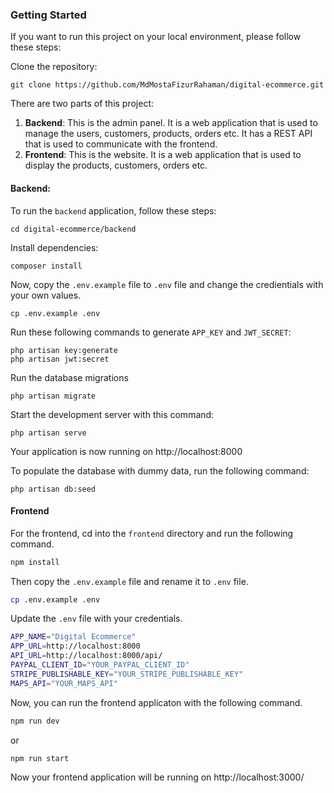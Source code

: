 ### Getting Started

If you want to run this project on your local environment, please follow these steps:

Clone the repository:

```
git clone https://github.com/MdMostaFizurRahaman/digital-ecommerce.git
```

There are two parts of this project:

1. **Backend**: This is the admin panel. It is a web application that is used to manage the users, customers, products, orders etc. It has a REST API that is used to communicate with the frontend.
2. **Frontend**: This is the website. It is a web application that is used to display the products, customers, orders etc.

#### Backend:

To run the `backend` application, follow these steps:

```
cd digital-ecommerce/backend
```

Install dependencies:

```
composer install
```

Now, copy the `.env.example` file to `.env` file and change the credientials with your own values.

```
cp .env.example .env
```

Run these following commands to generate `APP_KEY` and `JWT_SECRET`:

```
php artisan key:generate
php artisan jwt:secret
```

Run the database migrations

```
php artisan migrate
```

Start the development server with this command:

```
php artisan serve
```

Your application is now running on http://localhost:8000

To populate the database with dummy data, run the following command:

```
php artisan db:seed
```

#### Frontend

For the frontend, cd into the `frontend` directory and run the following command.

```bash
npm install
```

Then copy the `.env.example` file and rename it to `.env` file.

```bash
cp .env.example .env
```

Update the `.env` file with your credentials.

```bash
APP_NAME="Digital Ecommerce"
APP_URL=http://localhost:8000
API_URL=http://localhost:8000/api/
PAYPAL_CLIENT_ID="YOUR_PAYPAL_CLIENT_ID"
STRIPE_PUBLISHABLE_KEY="YOUR_STRIPE_PUBLISHABLE_KEY"
MAPS_API="YOUR_MAPS_API"
```

Now, you can run the frontend applicaton with the following command.

```bash
npm run dev
```

or

```bash
npm run start
```

Now your frontend application will be running on http://localhost:3000/
